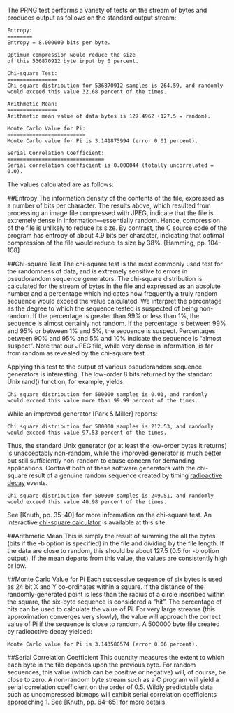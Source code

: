 The PRNG test performs a variety of tests on the stream of bytes and produces output as follows on the standard output stream:

    Entropy:
    ========
    Entropy = 8.000000 bits per byte.

    Optimum compression would reduce the size
    of this 536870912 byte input by 0 percent.

    Chi-square Test:
    ================
    Chi square distribution for 536870912 samples is 264.59, and randomly
    would exceed this value 32.68 percent of the times.

    Arithmetic Mean:
    ================
    Arithmetic mean value of data bytes is 127.4962 (127.5 = random).

    Monte Carlo Value for Pi:
    =========================
    Monte Carlo value for Pi is 3.141875994 (error 0.01 percent).

    Serial Correlation Coefficient:
    ===============================
    Serial correlation coefficient is 0.000044 (totally uncorrelated = 0.0).


The values calculated are as follows:

##Entropy
The information density of the contents of the file, expressed as a number of bits per character. The results above, which resulted from processing an image file compressed with JPEG, indicate that the file is extremely dense in information—essentially random. Hence, compression of the file is unlikely to reduce its size. By contrast, the C source code of the program has entropy of about 4.9 bits per character, indicating that optimal compression of the file would reduce its size by 38%. [Hamming, pp. 104–108]

##Chi-square Test
The chi-square test is the most commonly used test for the randomness of data, and is extremely sensitive to errors in pseudorandom sequence generators. The chi-square distribution is calculated for the stream of bytes in the file and expressed as an absolute number and a percentage which indicates how frequently a truly random sequence would exceed the value calculated. We interpret the percentage as the degree to which the sequence tested is suspected of being non-random. If the percentage is greater than 99% or less than 1%, the sequence is almost certainly not random. If the percentage is between 99% and 95% or between 1% and 5%, the sequence is suspect. Percentages between 90% and 95% and 5% and 10% indicate the sequence is “almost suspect”. Note that our JPEG file, while very dense in information, is far from random as revealed by the chi-square test.

Applying this test to the output of various pseudorandom sequence generators is interesting. The low-order 8 bits returned by the standard Unix rand() function, for example, yields:

    Chi square distribution for 500000 samples is 0.01, and randomly
    would exceed this value more than 99.99 percent of the times.

While an improved generator [Park & Miller] reports:

    Chi square distribution for 500000 samples is 212.53, and randomly
    would exceed this value 97.53 percent of the times.

Thus, the standard Unix generator (or at least the low-order bytes it returns) is unacceptably non-random, while the improved generator is much better but still sufficiently non-random to cause concern for demanding applications. Contrast both of these software generators with the chi-square result of a genuine random sequence created by timing [radioactive decay](http://www.fourmilab.ch/hotbits/) events.

    Chi square distribution for 500000 samples is 249.51, and randomly
    would exceed this value 40.98 percent of the times.

See [Knuth, pp. 35–40] for more information on the chi-square test. An interactive [chi-square calculator](http://www.fourmilab.ch/rpkp/experiments/analysis/chiCalc.html) is available at this site.

##Arithmetic Mean
This is simply the result of summing the all the bytes (bits if the -b option is specified) in the file and dividing by the file length. If the data are close to random, this should be about 127.5 (0.5 for -b option output). If the mean departs from this value, the values are consistently high or low.

##Monte Carlo Value for Pi
Each successive sequence of six bytes is used as 24 bit X and Y co-ordinates within a square. If the distance of the randomly-generated point is less than the radius of a circle inscribed within the square, the six-byte sequence is considered a “hit”. The percentage of hits can be used to calculate the value of Pi. For very large streams (this approximation converges very slowly), the value will approach the correct value of Pi if the sequence is close to random. A 500000 byte file created by radioactive decay yielded:

    Monte Carlo value for Pi is 3.143580574 (error 0.06 percent).

##Serial Correlation Coefficient
This quantity measures the extent to which each byte in the file depends upon the previous byte. For random sequences, this value (which can be positive or negative) will, of course, be close to zero. A non-random byte stream such as a C program will yield a serial correlation coefficient on the order of 0.5. Wildly predictable data such as uncompressed bitmaps will exhibit serial correlation coefficients approaching 1. See [Knuth, pp. 64–65] for more details.
